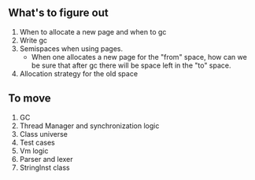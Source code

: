 ## What's to figure out

1. When to allocate a new page and when to gc
2. Write gc
3. Semispaces when using pages.
    - When one allocates a new page for the "from" space, 
      how can we be sure that after gc there will be space left
      in the "to" space.
4. Allocation strategy for the old space


## To move
1. GC
2. Thread Manager and synchronization logic
3. Class universe
4. Test cases
5. Vm logic
6. Parser and lexer
7. StringInst class